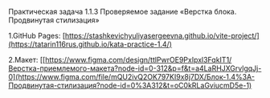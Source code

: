 Практическая задача 1.1.3 Проверяемое задание «Верстка блока. Продвинутая стилизация»

1.GitHub Pages: [https://stashkevichyuliyasergeevna.github.io/vite-project/](https://tatarin116rus.github.io/kata-practice-1.4/)

2.Макет: [[https://www.figma.com/design/ttlPwrOE9PxIpxl3FqkIT1/Верстка-приемлемого-макета?node-id=0-312&p=f&t=a4LaRHJXGrvlgqJj-0](https://www.figma.com/file/mQU2ivQ2OK797KI9x8j7DX/Блок-1.4%3A-Продвинутая-стилизация?node-id=0%3A312&t=oC0kRLaGviucmD5e-1)
